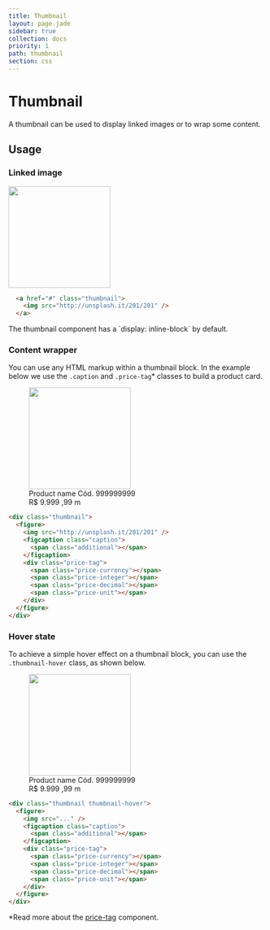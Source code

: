 ```yaml
---
title: Thumbnail
layout: page.jade
sidebar: true
collection: docs
priority: 1
path: thumbnail
section: css
---
```


# Thumbnail
<div class="lead">
  A thumbnail can be used to display linked images or to wrap some content.
</div>

## Usage

### Linked image
<div class="example example-code">
  <a href="#" class="thumbnail">
    <img src="http://unsplash.it/201/201" width="200" height="200" />
  </a>
</div>

```html
  <a href="#" class="thumbnail">
    <img src="http://unsplash.it/201/201" />
  </a>
```
<p class="notification notification-warning">
  The thumbnail component has a `display: inline-block` by default.
</p>

### Content wrapper
You can use any HTML markup within a thumbnail block. In the example below we use the
`.caption` and `.price-tag`* classes to build a product card.

<div class="example example-code">
  <figure class="thumbnail">
    <img
      src="http://unsplash.it/201/201"
      width="200"
      height="200"
      class="figure" />
    <figcaption class="caption">
      Product name
      <span class="additional">Cód. 999999999</span>
    </figcaption>
    <div class="price-tag">
      <span class="price-currency">R$</span>
      <span class="price-integer">9.999</span>
      <span class="price-decimal">,99</span>
      <span class="price-unit">m</span>
    </div>
  </figure>
</div>

```html
<div class="thumbnail">
  <figure>
    <img src="http://unsplash.it/201/201" />
    <figcaption class="caption">
      <span class="additional"></span>
    </figcaption>
    <div class="price-tag">
      <span class="price-currency"></span>
      <span class="price-integer"></span>
      <span class="price-decimal"></span>
      <span class="price-unit"></span>
    </div>
  </figure>
</div>
```

### Hover state
To achieve a simple hover effect on a thumbnail block, you can use the
`.thumbnail-hover` class, as shown below.

<div class="example example-code">
  <figure class="thumbnail thumbnail-hover">
    <img
      src="http://unsplash.it/201/201"
      width="200"
      height="200"
      class="figure" />
    <figcaption class="caption">
      Product name
      <span class="additional">Cód. 999999999</span>
    </figcaption>
    <div class="price-tag">
      <span class="price-currency">R$</span>
      <span class="price-integer">9.999</span>
      <span class="price-decimal">,99</span>
      <span class="price-unit">m</span>
    </div>
  </figure>
</div>

```html
<div class="thumbnail thumbnail-hover">
  <figure>
    <img src="..." />
    <figcaption class="caption">
      <span class="additional"></span>
    </figcaption>
    <div class="price-tag">
      <span class="price-currency"></span>
      <span class="price-integer"></span>
      <span class="price-decimal"></span>
      <span class="price-unit"></span>
    </div>
  </figure>
</div>
```

*Read more about the [price-tag](/pricetag.html) component.
